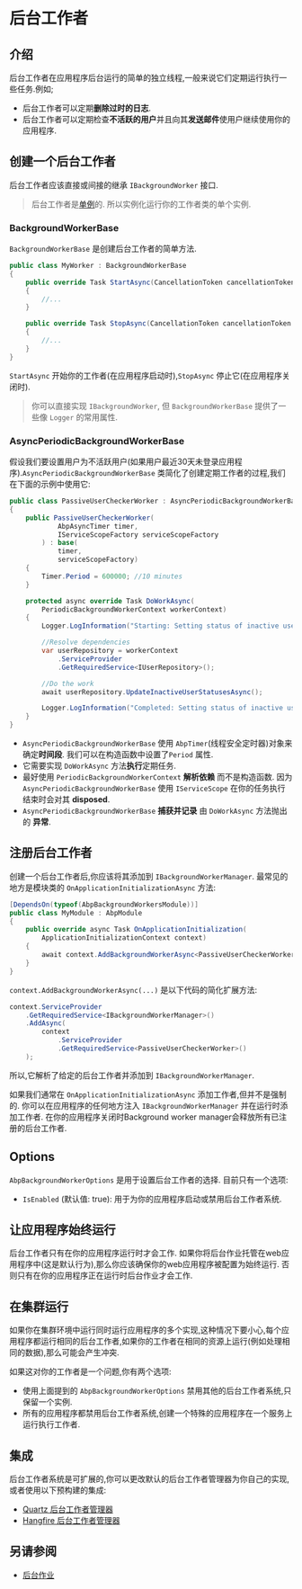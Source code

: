# 后台工作者

## 介绍

后台工作者在应用程序后台运行的简单的独立线程,一般来说它们定期运行执行一些任务.例如;

* 后台工作者可以定期**删除过时的日志**.
* 后台工作者可以定期检查**不活跃的用户**并且向其**发送邮件**使用户继续使用你的应用程序.

## 创建一个后台工作者

后台工作者应该直接或间接的继承 `IBackgroundWorker` 接口.

> 后台工作者是[单例](Dependency-Injection.md)的. 所以实例化运行你的工作者类的单个实例.

### BackgroundWorkerBase

`BackgroundWorkerBase` 是创建后台工作者的简单方法.

````csharp
public class MyWorker : BackgroundWorkerBase
{
    public override Task StartAsync(CancellationToken cancellationToken = default)
    {
        //...
    }

    public override Task StopAsync(CancellationToken cancellationToken = default)
    {
        //...
    }
}
````

`StartAsync` 开始你的工作者(在应用程序启动时),`StopAsync` 停止它(在应用程序关闭时).

> 你可以直接实现 `IBackgroundWorker`, 但 `BackgroundWorkerBase` 提供了一些像 `Logger` 的常用属性.

### AsyncPeriodicBackgroundWorkerBase

假设我们要设置用户为不活跃用户(如果用户最近30天未登录应用程序).`AsyncPeriodicBackgroundWorkerBase` 类简化了创建定期工作者的过程,我们在下面的示例中使用它:

````csharp
public class PassiveUserCheckerWorker : AsyncPeriodicBackgroundWorkerBase
{
    public PassiveUserCheckerWorker(
            AbpAsyncTimer timer,
            IServiceScopeFactory serviceScopeFactory
        ) : base(
            timer, 
            serviceScopeFactory)
    {
        Timer.Period = 600000; //10 minutes
    }

    protected async override Task DoWorkAsync(
        PeriodicBackgroundWorkerContext workerContext)
    {
        Logger.LogInformation("Starting: Setting status of inactive users...");

        //Resolve dependencies
        var userRepository = workerContext
            .ServiceProvider
            .GetRequiredService<IUserRepository>();

        //Do the work
        await userRepository.UpdateInactiveUserStatusesAsync();

        Logger.LogInformation("Completed: Setting status of inactive users...");
    }
}
````

* `AsyncPeriodicBackgroundWorkerBase` 使用 `AbpTimer`(线程安全定时器)对象来确定**时间段**. 我们可以在构造函数中设置了`Period` 属性.
* 它需要实现 `DoWorkAsync` 方法**执行**定期任务.
* 最好使用 `PeriodicBackgroundWorkerContext` **解析依赖** 而不是构造函数. 因为 `AsyncPeriodicBackgroundWorkerBase` 使用 `IServiceScope` 在你的任务执行结束时会对其 **disposed**.
* `AsyncPeriodicBackgroundWorkerBase` **捕获并记录** 由 `DoWorkAsync` 方法抛出的 **异常**.

## 注册后台工作者

创建一个后台工作者后,你应该将其添加到 `IBackgroundWorkerManager`. 最常见的地方是模块类的 `OnApplicationInitializationAsync` 方法:

````csharp
[DependsOn(typeof(AbpBackgroundWorkersModule))]
public class MyModule : AbpModule
{
    public override async Task OnApplicationInitialization(
        ApplicationInitializationContext context)
    {
        await context.AddBackgroundWorkerAsync<PassiveUserCheckerWorker>();
    }
}
````

`context.AddBackgroundWorkerAsync(...)` 是以下代码的简化扩展方法:

````csharp
context.ServiceProvider
    .GetRequiredService<IBackgroundWorkerManager>()
    .AddAsync(
        context
            .ServiceProvider
            .GetRequiredService<PassiveUserCheckerWorker>()
    );
````

所以,它解析了给定的后台工作者并添加到 `IBackgroundWorkerManager`.

如果我们通常在 `OnApplicationInitializationAsync` 添加工作者,但并不是强制的. 你可以在应用程序的任何地方注入 `IBackgroundWorkerManager` 并在运行时添加工作者. 在你的应用程序关闭时Background worker manager会释放所有已注册的后台工作者.

## Options

`AbpBackgroundWorkerOptions` 是用于设置后台工作者的选择. 目前只有一个选项:

* `IsEnabled` (默认值: true): 用于为你的应用程序启动或禁用后台工作者系统.

## 让应用程序始终运行

后台工作者只有在你的应用程序运行时才会工作. 如果你将后台作业托管在web应用程序中(这是默认行为),那么你应该确保你的web应用程序被配置为始终运行. 否则只有在你的应用程序正在运行时后台作业才会工作.

## 在集群运行

如果你在集群环境中运行同时运行应用程序的多个实现,这种情况下要小心,每个应用程序都运行相同的后台工作者,如果你的工作者在相同的资源上运行(例如处理相同的数据),那么可能会产生冲突.

如果这对你的工作者是一个问题,你有两个选项:

* 使用上面提到的 `AbpBackgroundWorkerOptions` 禁用其他的后台工作者系统,只保留一个实例.
* 所有的应用程序都禁用后台工作者系统,创建一个特殊的应用程序在一个服务上运行执行工作者.

## 集成

后台工作者系统是可扩展的,你可以更改默认的后台工作者管理器为你自己的实现,或者使用以下预构建的集成:

* [Quartz 后台工作者管理器](Background-Workers-Quartz.md) 
* [Hangfire 后台工作者管理器](Background-Workers-Hangfire.md) 

## 另请参阅

* [后台作业](Background-Jobs.md)
